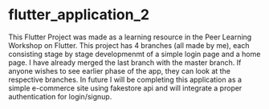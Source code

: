 # flutter_application_2
This Flutter Project was made as a learning resource in the Peer Learning Workshop on Flutter. 
This project has 4 branches (all made by me), each consisting stage by stage developmenmt of a simple login page and a home page.
I have already merged the last branch with the master branch.
If anyone wishes to see earlier phase of the app, they can look at the respective branches.
In future I will be completing this application as a simple e-commerce site using fakestore api and will integrate a proper authentication for login/signup.
